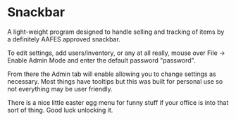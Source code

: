 # Snackbar

A light-weight program designed to handle selling and tracking of items by a definitely AAFES approved snackbar.

To edit settings, add users/inventory, or any at all really, mouse over File -> Enable Admin Mode and enter the default password "password".

From there the Admin tab will enable allowing you to change settings as necessary. Most things have tooltips but this was built for personal use so not everything may be user friendly.


There is a nice little easter egg menu for funny stuff if your office is into that sort of thing. Good luck unlocking it.
